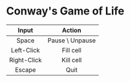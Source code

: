 # Conway's Game of Life

 Input | Action
:-:|:-:
   Space       | Pause \ Unpause  
   Left-Click  | Fill cell  
   Right-Click | Kill cell 
   Escape      | Quit
  
